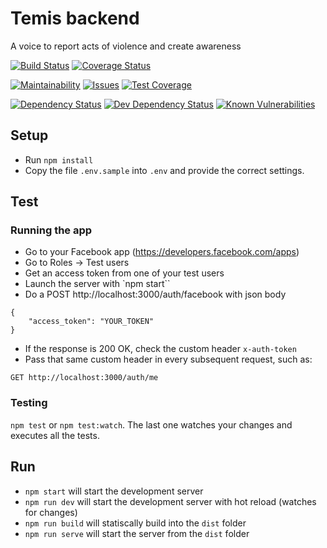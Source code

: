 # Temis backend
A voice to report acts of violence and create awareness 

[![Build Status][travis-image]][travis-url]
[![Coverage Status][coverage-image]][coverage-url]

[![Maintainability][codeclimate-maintainability-image]][codeclimate-maintainability-url]
[![Issues][codeclimate-issues-image]][codeclimate-issues-url]
[![Test Coverage][codeclimate-test_coverage-image]][codeclimate-test_coverage-url]

[![Dependency Status][depstat-image]][depstat-url]
[![Dev Dependency Status][devdepstat-image]][devdepstat-url]
[![Known Vulnerabilities][snyk-image]][snyk-url]

## Setup
- Run `npm install`
- Copy the file `.env.sample` into `.env` and provide the correct settings.

## Test

### Running the app

- Go to your Facebook app (https://developers.facebook.com/apps)
- Go to Roles -> Test users
- Get an access token from one of your test users
- Launch the server with `npm start``
- Do a POST http://localhost:3000/auth/facebook with json body
````
{
	"access_token": "YOUR_TOKEN"
}
````
- If the response is 200 OK, check the custom header `x-auth-token`
- Pass that same custom header in every subsequent request, such as:
````
GET http://localhost:3000/auth/me
````

### Testing
`npm test` or `npm test:watch`. The last one watches your changes and executes all the tests.

## Run

- `npm start` will start the development server
- `npm run dev` will start the development server with hot reload (watches for changes)
- `npm run build` will statiscally build into the `dist` folder
- `npm run serve` will start the server from the `dist` folder

[travis-image]: https://travis-ci.org/scvsoft/temis.svg?branch=master
[travis-url]: https://travis-ci.org/scvsoft/temis

[coverage-url]: https://codecov.io/github/scvsoft/temis?branch=master
[coverage-image]: https://codecov.io/github/scvsoft/temis/coverage.svg?branch=master

[snyk-url]: https://snyk.io/test/github/scvsoft/temis?targetFile=server%2Fpackage.json
[snyk-image]: https://snyk.io/test/github/scvsoft/temis/badge.svg?targetFile=server%2Fpackage.json

[depstat-url]: https://david-dm.org/scvsoft/temis
[depstat-image]: https://david-dm.org/scvsoft/temis.svg?path=server

[devdepstat-url]: https://david-dm.org/scvsoft/temis?path=server&type=dev
[devdepstat-image]: https://david-dm.org/scvsoft/temis/dev-status.svg?path=server

[codeclimate-maintainability-url]: https://codeclimate.com/github/scvsoft/temis/maintainability
[codeclimate-maintainability-image]: https://api.codeclimate.com/v1/badges/cdb13afdb31afeea07ad/maintainability

[codeclimate-issues-url]: https://codeclimate.com/github/scvsoft/temis/issues
[codeclimate-issues-image]: https://codeclimate.com/github/scvsoft/temis/badges/issue_count.svg

[codeclimate-test_coverage-url]: https://codeclimate.com/github/scvsoft/temis/test_coverage
[codeclimate-test_coverage-image]: https://api.codeclimate.com/v1/badges/cdb13afdb31afeea07ad/test_coverage